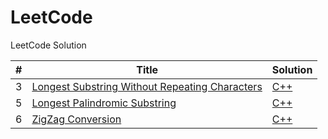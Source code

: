 # LeetCode
LeetCode Solution


| #    |                  Title                   |                                 Solution |
|----- | ---------------------------------------- | -----------------------------------------|
|3|[Longest Substring Without Repeating Characters](https://leetcode-cn.com/problems/longest-substring-without-repeating-characters/description/)|[C++](https://github.com/chendl111/leetCode/blob/master/algorithms/3.Longest%20Substring%20Without%20Repeating%20Characters.md)|
|5|[Longest Palindromic Substring](https://leetcode-cn.com/problems/longest-palindromic-substring/description/)|[C++](https://github.com/chendl111/leetCode/blob/master/algorithms/5.Longest%20Palindromic%20Substring.md)|
|6|[ZigZag Conversion](https://leetcode-cn.com/problems/zigzag-conversion/description/)|[C++](https://github.com/chendl111/leetCode/blob/master/algorithms/6.ZigZag%20Conversion.md)|
